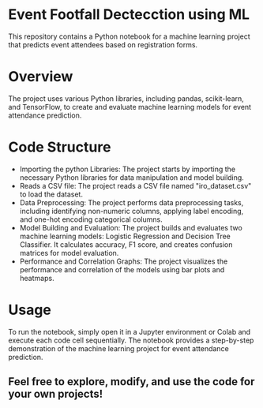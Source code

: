 # Event Footfall Dectecction using ML
This repository contains a Python notebook for a machine learning project that predicts event attendees based on registration forms.

# Overview
The project uses various Python libraries, including pandas, scikit-learn, and TensorFlow, to create and evaluate machine learning models for event attendance prediction.

# Code Structure
* Importing the python Libraries: The project starts by importing the necessary Python libraries for data manipulation and model building.
* Reads a CSV file: The project reads a CSV file named "iro_dataset.csv" to load the dataset.
* Data Preprocessing: The project performs data preprocessing tasks, including identifying non-numeric columns, applying label encoding, and one-hot encoding categorical columns.
* Model Building and Evaluation: The project builds and evaluates two machine learning models: Logistic Regression and Decision Tree Classifier. It calculates accuracy, F1 score, and creates confusion matrices for model evaluation.
* Performance and Correlation Graphs: The project visualizes the performance and correlation of the models using bar plots and heatmaps.

# Usage
To run the notebook, simply open it in a Jupyter environment or Colab and execute each code cell sequentially. The notebook provides a step-by-step demonstration of the machine learning project for event attendance prediction.

## Feel free to explore, modify, and use the code for your own projects!
